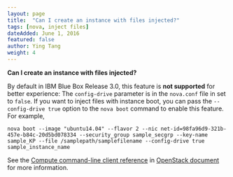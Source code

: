 ```yaml
---
layout: page
title:  "Can I create an instance with files injected?"
tags: [nova, inject files]
dateAdded: June 1, 2016
featured: false
author: Ying Tang
weight: 4
---
```


**Can I create an instance with files injected?**

By default in IBM Blue Box Release 3.0, this feature is **not supported** for better experience: The `config-drive` parameter is in the `nova.conf` file in set to `false`. If you want to inject files with instance boot, you can pass the `--config-drive true` option to the `nova boot` command to enable this feature. For example,

    nova boot --image "ubuntu14.04" --flavor 2 --nic net-id=98fa96d9-321b-457e-b84c-20d5bd078334 --security_group sample_secgrp --key-name sample_KP --file /samplepath/samplefilename --config-drive true sample_instance_name
	
See the [Compute command-line client reference](http://docs.openstack.org/cli-reference/nova.html) in [OpenStack document](http://docs.openstack.org/index.html) for more information. 



